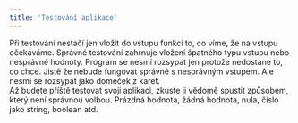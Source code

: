 ```yaml
---
title: 'Testování aplikace'
---
```


Při testování nestačí jen vložit do vstupu funkcí to, co víme, že na vstupu očekáváme. Správné testování zahrnuje vložení špatného typu vstupu nebo nesprávné hodnoty. Program se nesmí rozsypat jen protože nedostane to, co chce. Jistě že nebude fungovat správně s nesprávným vstupem. Ale nesmí se rozsypat jako domeček z karet.
<br>
Až budete příště testovat svoji aplikaci, zkuste ji vědomě spustit způsobem, který není správnou volbou. Prázdná hodnota, žádná hodnota, nula, číslo jako string, boolean atd.